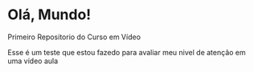 # Olá, Mundo!
Primeiro Repositorio do Curso em Vídeo

Esse é um teste que estou fazedo para avaliar meu nivel de atenção em uma vídeo aula 
